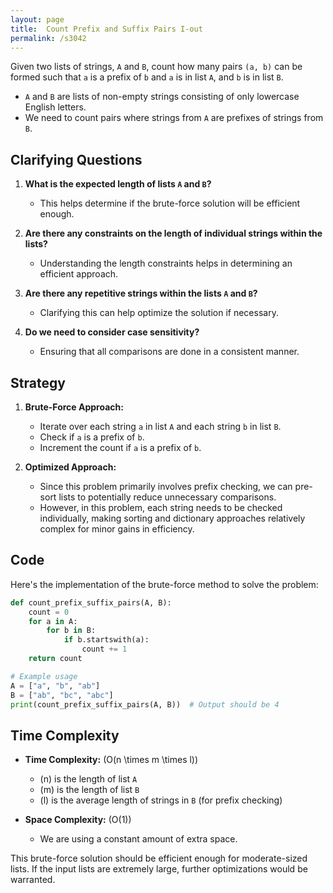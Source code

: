 ```yaml
---
layout: page
title:  Count Prefix and Suffix Pairs I-out
permalink: /s3042
---
```

Given two lists of strings, `A` and `B`, count how many pairs `(a, b)` can be formed such that `a` is a prefix of `b` and `a` is in list `A`, and `b` is in list `B`.

- `A` and `B` are lists of non-empty strings consisting of only lowercase English letters.
- We need to count pairs where strings from `A` are prefixes of strings from `B`.

## Clarifying Questions
1. **What is the expected length of lists `A` and `B`?**
   - This helps determine if the brute-force solution will be efficient enough.
   
2. **Are there any constraints on the length of individual strings within the lists?**
   - Understanding the length constraints helps in determining an efficient approach.
   
3. **Are there any repetitive strings within the lists `A` and `B`?**
   - Clarifying this can help optimize the solution if necessary.

4. **Do we need to consider case sensitivity?**
   - Ensuring that all comparisons are done in a consistent manner.

## Strategy
1. **Brute-Force Approach:**
    - Iterate over each string `a` in list `A` and each string `b` in list `B`.
    - Check if `a` is a prefix of `b`.
    - Increment the count if `a` is a prefix of `b`.

2. **Optimized Approach:**
    - Since this problem primarily involves prefix checking, we can pre-sort lists to potentially reduce unnecessary comparisons.
    - However, in this problem, each string needs to be checked individually, making sorting and dictionary approaches relatively complex for minor gains in efficiency.

## Code

Here's the implementation of the brute-force method to solve the problem:

```python
def count_prefix_suffix_pairs(A, B):
    count = 0
    for a in A:
        for b in B:
            if b.startswith(a):
                count += 1
    return count

# Example usage
A = ["a", "b", "ab"]
B = ["ab", "bc", "abc"]
print(count_prefix_suffix_pairs(A, B))  # Output should be 4
```

## Time Complexity
- **Time Complexity:** \(O(n \times m \times l)\)
  - \(n\) is the length of list `A`
  - \(m\) is the length of list `B`
  - \(l\) is the average length of strings in `B` (for prefix checking)
  
- **Space Complexity:** \(O(1)\)
  - We are using a constant amount of extra space.

This brute-force solution should be efficient enough for moderate-sized lists. If the input lists are extremely large, further optimizations would be warranted.